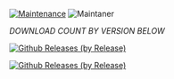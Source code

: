 [![Maintenance](https://img.shields.io/badge/Maintained%3F-yes-green.svg)](https://GitHub.com/Naereen/StrapDown.js/graphs/commit-activity)   ![Maintaner](https://img.shields.io/badge/maintainer-Anurag_Bhaumik-blue) 

*DOWNLOAD COUNT BY VERSION BELOW*

[![Github Releases (by Release)](https://img.shields.io/github/downloads/HyconOS-Releases/raphael/V4/total.svg)](https://GitHub.com/HyconOS-Releases/raphael/releases)


[![Github Releases (by Release)](https://img.shields.io/github/downloads/HyconOS-Releases/raphael/v3.5/total.svg)](https://GitHub.com/HyconOS-Releases/raphael/releases)

